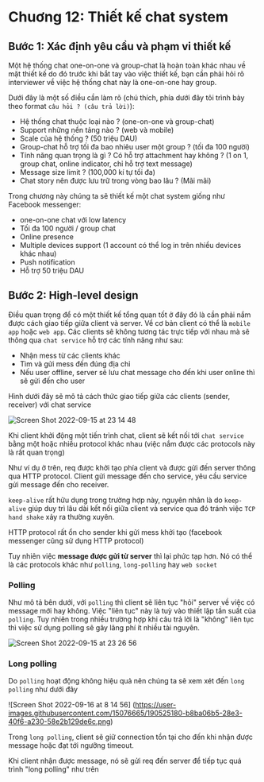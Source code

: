 # Chuơng 12: Thiết kế chat system

## Bước 1: Xác định yêu cầu và phạm vi thiết kế

Một hệ thống chat one-on-one và group-chat là hoàn toàn khác nhau về mặt thiết kế do đó trước khi bắt tay vào việc thiết kế, bạn cần phải hỏi rõ interviewer về việc hệ thống chat này là one-on-one hay group.

Dưới đây là một số điều cần làm rõ (chú thích, phía dưới đây tôi trình bày theo format `câu hỏi ? (câu trả lời)`):

- Hệ thống chat thuộc loại nào ? (one-on-one và group-chat)
- Support những nền tảng nào ? (web và mobile)
- Scale của hệ thống ? (50 triệu DAU)
- Group-chat hỗ trợ tối đa bao nhiêu user một group ? (tối đa 100 người)
- Tính năng quan trọng là gì ? Có hỗ trợ attachment hay không ? (1 on 1, group chat, online indicator, chỉ hỗ trợ text message)
- Message size limit ? (100,000 kí tự tối đa)
- Chat story nên được lưu trữ trong vòng bao lâu ? (Mãi mãi)

Trong chương này chúng ta sẽ thiết kế một chat system giống như Facebook messenger:

- one-on-one chat với low latency
- Tối đa 100 người / group chat
- Online presence
- Multiple devices support (1 account có thể log in trên nhiều devices khác nhau)
- Push notification
- Hỗ trợ 50 triệu DAU

## Bước 2: High-level design

Điều quan trọng để có một thiết kế tổng quan tốt ở đây đó là cần phải nắm được cách giao tiếp giữa client và server. Về cơ bản client có thể là `mobile app` hoặc `web app`. Các clients sẽ không tương tác trực tiếp với nhau mà sẽ thông qua `chat service` hỗ trợ các tính năng như sau:

- Nhận mess từ các clients khác
- Tìm và gửi mess đến đúng địa chỉ
- Nếu user offline, server sẽ lưu chat message cho đến khi user online thì sẽ gửi đến cho user

Hình dưới đây sẽ mô tả cách thức giao tiếp giữa các clients (sender, receiver) với chat service

![Screen Shot 2022-09-15 at 23 14 48](https://user-images.githubusercontent.com/15076665/190427190-a2b06e20-415a-40a7-aeaa-aaf04d608c31.png)

Khi client khởi động một tiến trình chat, client sẽ kết nối tới `chat service` bằng một hoặc nhiều protocol khác nhau (việc nắm được các protocols này là rất quan trọng)

Như ví dụ ở trên, req được khởi tạo phía client và được gửi đến server thông qua HTTP protocol. Client gửi message đến cho service, yêu cầu service gửi message đến cho receiver.

`keep-alive` rất hữu dụng trong trường hợp này, nguyên nhân là do `keep-alive` giúp duy trì lâu dài kết nối giữa client và service qua đó tránh việc `TCP hand shake` xảy ra thường xuyên.

HTTP protocol rất ổn cho sender khi gửi mess khởi tạo (facebook messenger cũng sử dụng HTTP protocol)

Tuy nhiên việc **message được gửi từ server** thì lại phức tạp hơn. Nó có thể là các protocols khác như `polling`, `long-polling` hay `web socket`

### Polling

Như mô tả bên dưới, với `polling` thì client sẽ liên tục "hỏi" server về việc có message mới hay không. Việc "liên tục" này là tuỳ vào thiết lập tần suất của `polling`. Tuy nhiên trong nhiều trường hợp khi câu trả lời là "không" liên tục thì việc sử dụng polling sẽ gây lãng phí ít nhiều tài nguyên.

![Screen Shot 2022-09-15 at 23 26 56](https://user-images.githubusercontent.com/15076665/190430305-af1c63c2-4105-47d2-871e-6a34f8ba594b.png)

### Long polling

Do `polling` hoạt động không hiệu quả nên chúng ta sẽ xem xét đến `long polling` như dưới đây

![Screen Shot 2022-09-16 at 8 14 56] (https://user-images.githubusercontent.com/15076665/190525180-b8ba06b5-28e3-40f6-a230-58e2b129de6c.png)

Trong `long polling`, client sẽ giữ connection tồn tại cho đến khi nhận được message hoặc đạt tới ngưỡng timeout.

Khi client nhận được message, nó sẽ gửi req đến server để tiếp tục quá trình "long polling" như trên

